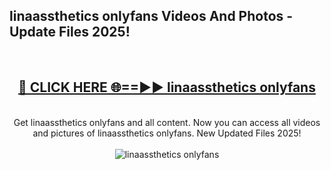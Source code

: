 <h2>linaassthetics onlyfans Videos And Photos - Update Files 2025!</h2>
<br>
<div align="center">
<h2><a href="https://linkcuts.com/hfmhzwbr" rel="nofollow">🔴 CLICK HERE 🌐==►► linaassthetics onlyfans</a></h2>
<br>
Get linaassthetics onlyfans and all content. Now you can access all videos and pictures of linaassthetics onlyfans. New Updated Files 2025!
<br>
<br>
<a href="https://linkcuts.com/hfmhzwbr" rel="nofollow" data-target="animated-image.originalLink"><img src="https://i.ibb.co.com/WyWwxjT/player-gif2.gif" alt="linaassthetics onlyfans" style="max-width: 100%; display: inline-block;" data-target="animated-image.originalImage"></a>
</div>
<br>